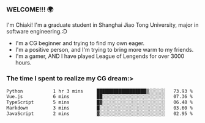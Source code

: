 ### WELCOME!!! 🌍

I'm Chiaki! I'm a graduate student in Shanghai Jiao Tong University, major in software engineering.:D

-  I'm a CG beginner and trying to find my own eager. 
-  I'm a positive person, and I'm trying to bring more warm to my friends.
-  I'm a gamer, AND I have played League of Lengends for over 3000 hours.


### The time I spent to realize my CG dream:>
<!--START_SECTION:waka-->

```txt
Python           1 hr 3 mins     ██████████████████▒░░░░░░   73.93 %
Vue.js           6 mins          ██░░░░░░░░░░░░░░░░░░░░░░░   07.36 %
TypeScript       5 mins          █▓░░░░░░░░░░░░░░░░░░░░░░░   06.48 %
Markdown         3 mins          █░░░░░░░░░░░░░░░░░░░░░░░░   03.60 %
JavaScript       2 mins          ▓░░░░░░░░░░░░░░░░░░░░░░░░   02.95 %
```

<!--END_SECTION:waka-->

<!--
**Chiaki-meow/Chiaki-meow** is a ✨ _special_ ✨ repository because its `README.md` (this file) appears on your GitHub profile.

Here are some ideas to get you started:

- 🔭 I’m currently working on ...
- 🌱 I’m currently learning ...
- 👯 I’m looking to collaborate on ...
- 🤔 I’m looking for help with ...
- 💬 Ask me about ...
- 📫 How to reach me: ...
- 😄 Pronouns: ...
- ⚡ Fun fact: ...
-->
